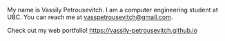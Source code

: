 My name is Vassily Petrousevitch. I am a computer engineering student at UBC. You can reach me at vasspetrousevitch@gmail.com. 

Check out my web portfolio! https://vassily-petrousevitch.github.io

<!---
Vassily-Petrousevitch/Vassily-Petrousevitch is a ✨ special ✨ repository because its `README.md` (this file) appears on your GitHub profile.
You can click the Preview link to take a look at your changes.
--->

